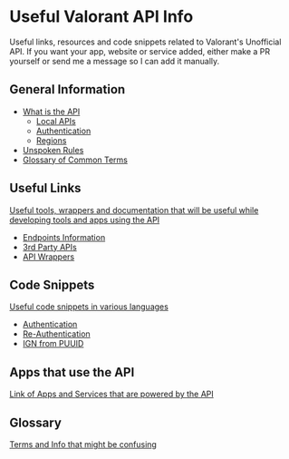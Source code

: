 # Useful Valorant API Info
Useful links, resources and code snippets related to Valorant's Unofficial API. If you want your app, website or service added, either make a PR yourself or send me a message so I can add it manually.

<!-- ## Table Of Contents
  * [General Information](#general-information)
  * [Useful Links](#useful-links)
  * [Code Snippets](#code-snippets)
  * [Apps that use the API](#apps-that-use-the-api) -->

## General Information
- [What is the API](https://github.com/Soneliem/Useful-ValorantAPI-Info/blob/main/whatisit.md)
  - [Local APIs](https://github.com/Soneliem/Useful-ValorantAPI-Info/blob/main/whatisit.md#local-apis-https127001lockfile-port)
  - [Authentication](https://github.com/Soneliem/Useful-ValorantAPI-Info/blob/main/whatisit.md#authentication)
  - [Regions](https://github.com/Soneliem/Useful-ValorantAPI-Info/blob/main/whatisit.md#regions)
- [Unspoken Rules](https://github.com/Soneliem/Useful-ValorantAPI-Info/blob/main/unspokenrules.md)
- [Glossary of Common Terms](https://github.com/Soneliem/Useful-ValorantAPI-Info/blob/main/glossary.md)

## Useful Links
[Useful tools, wrappers and documentation that will be useful while developing tools and apps using the API](https://github.com/Soneliem/Useful-ValorantAPI-Info/blob/main/usefullinks.md)
- [Endpoints Information](https://github.com/Soneliem/Useful-ValorantAPI-Info/blob/main/usefullinks.md#endpoints-information)
- [3rd Party APIs](https://github.com/Soneliem/Useful-ValorantAPI-Info/blob/main/usefullinks.md#3rd-party-apis)
- [API Wrappers](https://github.com/Soneliem/Useful-ValorantAPI-Info/blob/main/usefullinks.md#api-wrappers)

## Code Snippets
[Useful code snippets in various languages](https://github.com/Soneliem/Useful-ValorantAPI-Info/blob/main/codesnippets.md)
- [Authentication](https://github.com/Soneliem/Useful-ValorantAPI-Info/blob/main/codesnippets.md#authentication)
- [Re-Authentication](https://github.com/Soneliem/Useful-ValorantAPI-Info/blob/main/codesnippets.md#re-authentication)
- [IGN from PUUID](https://github.com/Soneliem/Useful-ValorantAPI-Info/blob/main/codesnippets.md#ign-from-puuid)

## Apps that use the API
[Link of Apps and Services that are powered by the API](https://github.com/Soneliem/Useful-ValorantAPI-Info/blob/main/apps.md)

## Glossary
[Terms and Info that might be confusing](https://github.com/Soneliem/Useful-ValorantAPI-Info/blob/main/glossary.md)
